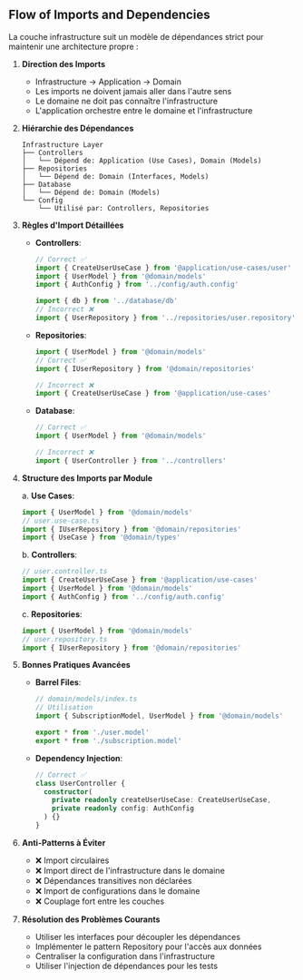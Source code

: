 ## Flow of Imports and Dependencies

La couche infrastructure suit un modèle de dépendances strict pour maintenir une architecture propre :

1. **Direction des Imports**
   - Infrastructure → Application → Domain
   - Les imports ne doivent jamais aller dans l'autre sens
   - Le domaine ne doit pas connaître l'infrastructure
   - L'application orchestre entre le domaine et l'infrastructure

2. **Hiérarchie des Dépendances**
   ```
   Infrastructure Layer
   ├── Controllers
   │   └── Dépend de: Application (Use Cases), Domain (Models)
   ├── Repositories
   │   └── Dépend de: Domain (Interfaces, Models)
   ├── Database
   │   └── Dépend de: Domain (Models)
   └── Config
       └── Utilisé par: Controllers, Repositories
   ```

3. **Règles d'Import Détaillées**
   - **Controllers**:
     ```typescript
     // Correct ✅
     import { CreateUserUseCase } from '@application/use-cases/user'
     import { UserModel } from '@domain/models'
     import { AuthConfig } from '../config/auth.config'
     
     import { db } from '../database/db'
     // Incorrect ❌
     import { UserRepository } from '../repositories/user.repository'
     ```

   - **Repositories**:
     ```typescript
     import { UserModel } from '@domain/models'
     // Correct ✅
     import { IUserRepository } from '@domain/repositories'
     
     // Incorrect ❌
     import { CreateUserUseCase } from '@application/use-cases'
     ```

   - **Database**:
     ```typescript
     // Correct ✅
     import { UserModel } from '@domain/models'
     
     // Incorrect ❌
     import { UserController } from '../controllers'
     ```

4. **Structure des Imports par Module**

   a. **Use Cases**:
   ```typescript
   import { UserModel } from '@domain/models'
   // user.use-case.ts
   import { IUserRepository } from '@domain/repositories'
   import { UseCase } from '@domain/types'
   ```

   b. **Controllers**:
   ```typescript
   // user.controller.ts
   import { CreateUserUseCase } from '@application/use-cases'
   import { UserModel } from '@domain/models'
   import { AuthConfig } from '../config/auth.config'
   ```

   c. **Repositories**:
   ```typescript
   import { UserModel } from '@domain/models'
   // user.repository.ts
   import { IUserRepository } from '@domain/repositories'
   ```

5. **Bonnes Pratiques Avancées**
   
   - **Barrel Files**:
     ```typescript
     // domain/models/index.ts
     // Utilisation
     import { SubscriptionModel, UserModel } from '@domain/models'
     
     export * from './user.model'
     export * from './subscription.model'
     ```

   - **Dependency Injection**:
     ```typescript
     // Correct ✅
     class UserController {
       constructor(
         private readonly createUserUseCase: CreateUserUseCase,
         private readonly config: AuthConfig
       ) {}
     }
     ```

7. **Anti-Patterns à Éviter**
   - ❌ Import circulaires
   - ❌ Import direct de l'infrastructure dans le domaine
   - ❌ Dépendances transitives non déclarées
   - ❌ Import de configurations dans le domaine
   - ❌ Couplage fort entre les couches

8. **Résolution des Problèmes Courants**
   - Utiliser les interfaces pour découpler les dépendances
   - Implémenter le pattern Repository pour l'accès aux données
   - Centraliser la configuration dans l'infrastructure
   - Utiliser l'injection de dépendances pour les tests